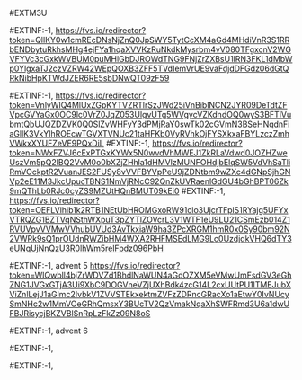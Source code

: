 #EXTM3U

#EXTINF:-1,
https://fvs.io/redirector?token=QllKY0w1cmREcDNsNjZnQ0JpSWY5TytCcXM4aGd4MHdiVnR3S1RRbENDbytuRkhsMHg4ejFYa1hqaXVVKzRuNkdkMysrbm4vV080TFgxcnV2WGVFYVc3cGxkWVBUM0puMHlGbDJROWdTNG9FNjZrZXBsU1lRN3FKL1dMbWp0YlgxaTJ2czVZRW42WEpQOXB3ZFF5TVdIemVrUE9vaFdjdDFGdz06dGtQRkNibHpKTWdJZER6RE5sbDNwQT09zF59

#EXTINF:-1, 
https://fvs.io/redirector?token=VnlyWlQ4MlUxZGpKYTVZRTlrSzJWd25iVnBiblNCN2JYR09DeTdtZFVpcGVYaGx0OC9lc0VrZ0JqZ053UlgvUTg5WVgycVZKdndOQ0wyS3BFTlVubmtQbUJQZDZVK0Q0SlZvWHFyY3dPMjRaY0swTk02cGVmN3BSeHNqdnFiaGllK3VkYlhROEcwTGVXTVNUc21taHFKb0VyRVhkOjFYSXkxaFBYLzczZmhVWkxXYUFZeVE9PQxDiL
#EXTINF:-1,
https://fvs.io/redirector?token=NWxFZVJ6cExPTGxKYWx5N0wvdVhMWEJ1ZkRLaVdwd0JOZHZweUszVm5pQ2lBQ2VvM0o0bXZjZHhla1dHMVlzMUNFOHdjbElqSW5VdVhSaTliRmVOckptR2VuanJES2FUSy8vVVFBYVpPeU9jZDNtbm9wZXc4dGNpSjhGNVp2eE11M3JkcUpucTBNS1NmVjRNcC92QnZkUVRaenlGdGU4bGhBPT06Zk9mQThLb0RJc0cyZS9MZUtHQnBMUT09kEi0
#EXTINF:-1,
https://fvs.io/redirector?token=OEFLVlhib1k2RTB1NEtUbHROMGxoRW91clo3UjcrTFplS1RYajg5UFYxVTRQZG1BZTVqNSthWXpuT3pZYTlZOVcrL3V1WTF1eU9LU21CSmEzb014Z1RVUVpvVVMwVVhubUVUd3AvTkxiaW9ha3ZPcXRGM1hmR0x0Sy90bm92N2VWRk9sQ1prOUdnRWZibHM4WXA2RHFMSEdLMG9Lc0UzdjdkVHQ6dTY3eUNqUjNnQzU3R0lhWm5relFpdz096PbH

#EXTINF:-1, advent 5
https://fvs.io/redirector?token=WlQwbll4bjZrWDVZd1BhdlNaWUN4aGdOZXM5eVMwUmFsdGV3eGhZNG1JVGxGTjA3Ui9XbC9DOGVneVZjUXhBdk4zcG14L2cxUUtPU1lTMEJubXViZnlLejJ1aGlmc2IvbkV1ZVVSTEkxektmZVFzZDRncGRacXo1aEtwY0IvNUcySmNHc2w1MmVOeGRhQmsxY3BUcTV2QzVmakNqaXhSWFRmd3U6a1dwUFBJRisycjBKZVBlSnRpLzFkZz09N8oS

#EXTINF:-1, advent 6



#EXTINF:-1,


#EXTINF:-1,


